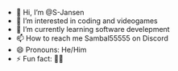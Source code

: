 - 👋 Hi, I’m @S-Jansen
- 👀 I’m interested in coding and videogames
- 🌱 I’m currently learning software develepment
- 📫 How to reach me Sambal55555 on Discord
- 😄 Pronouns: He/Him
- ⚡ Fun fact: 🍆🍑
<!---
S-Jansen/S-Jansen is a ✨ special ✨ repository because its `README.md` (this file) appears on your GitHub profile.
You can click the Preview link to take a look at your changes.
--->
